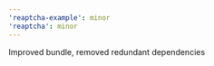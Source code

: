 ```yaml
---
'reaptcha-example': minor
'reaptcha': minor
---
```


Improved bundle, removed redundant dependencies
